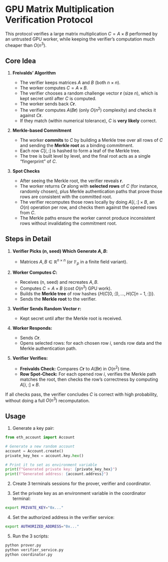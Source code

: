 # GPU Matrix Multiplication Verification Protocol

This protocol verifies a large matrix multiplication $C = A \times B$ performed by an untrusted GPU worker, while keeping the verifier’s computation much cheaper than $O(n^3)$.

## Core Idea

1. **Freivalds’ Algorithm**  
   - The verifier keeps matrices $A$ and $B$ (both $n \times n$).  
   - The worker computes $C = A \times B$.  
   - The verifier chooses a random challenge vector $\mathbf{r}$ (size $n$), which is kept secret until after $C$ is computed.  
   - The worker sends back $C \mathbf{r}$.  
   - The verifier computes $A \bigl(B \mathbf{r}\bigr)$ (only $O(n^2)$ complexity) and checks it against $C \mathbf{r}$.  
   - If they match (within numerical tolerance), $C$ is **very likely** correct.

2. **Merkle‐based Commitment**  
   - The worker **commits** to $C$ by building a Merkle tree over all rows of $C$ and sending the **Merkle root** as a binding commitment.  
   - Each row $C[i, :]$ is hashed to form a leaf of the Merkle tree.  
   - The tree is built level by level, and the final root acts as a single “fingerprint” of $C$.

3. **Spot Checks**  
   - After seeing the Merkle root, the verifier reveals $\mathbf{r}$.  
   - The worker returns $C \mathbf{r}$ along with **selected rows** of $C$ (for instance, randomly chosen), plus Merkle authentication paths that prove those rows are consistent with the committed root.  
   - The verifier recomputes those rows locally by doing $A[i,:] \times B$, an $O(n)$ operation per row, and checks them against the opened rows from $C$.  
   - The Merkle paths ensure the worker cannot produce inconsistent rows without invalidating the commitment root.

## Steps in Detail

1. **Verifier Picks (n, seed) Which Generate $A, B$:**  
   - Matrices $A, B \in \mathbb{R}^{n \times n}$ (or $\mathbb{F}_p$ in a finite field variant).

2. **Worker Computes $C$:**  
   - Receives (n, seed) and recreates $A, B$.  
   - Computes $C = A \times B$ (cost $O(n^3)$ GPU work).  
   - Builds the **Merkle tree** of row hashes $\{H(C[0,:]), \dots, H(C[n-1,:])\}$.  
   - Sends the **Merkle root** to the verifier.

3. **Verifier Sends Random Vector $\mathbf{r}$:**  
   - Kept secret until after the Merkle root is received.

4. **Worker Responds:**  
   - Sends $C \mathbf{r}$.  
   - Opens selected rows: for each chosen row $i$, sends row data and the Merkle authentication path.

5. **Verifier Verifies:**  
   - **Freivalds Check:** Compares $C \mathbf{r}$ to $A (B \mathbf{r})$ in $O(n^2)$ time.  
   - **Row Spot‐Check:** For each opened row $i$, verifies the Merkle path matches the root, then checks the row’s correctness by computing $A[i,:] \times B$.  

If all checks pass, the verifier concludes $C$ is correct with high probability, without doing a full $O(n^3)$ recomputation.

## Usage

1. Generate a key pair:
```python
from eth_account import Account

# Generate a new random account
account = Account.create()
private_key_hex = account.key.hex()

# Print it to set as environment variable
print(f"Generated private key: {private_key_hex}")
print(f"Generated address: {account.address}")
```

2. Create 3 terminals sessions for the prover, verifier and coordinator.

3. Set the private key as an environment variable in the coordinator terminal:
```bash
export PRIVATE_KEY="0x..."
```

4. Set the authorized address in the verifier service:
```bash
export AUTHORIZED_ADDRESS="0x..."
```

5. Run the 3 scripts:
```bash
python prover.py
python verifier_service.py
python coordinator.py
```

